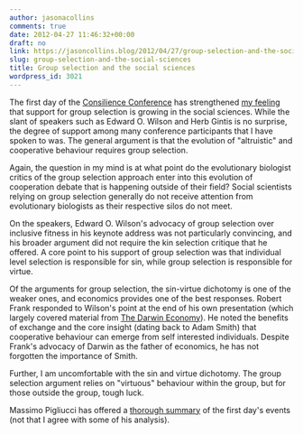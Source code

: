```yaml
---
author: jasonacollins
comments: true
date: 2012-04-27 11:46:32+00:00
draft: no
link: https://jasoncollins.blog/2012/04/27/group-selection-and-the-social-sciences/
slug: group-selection-and-the-social-sciences
title: Group selection and the social sciences
wordpress_id: 3021
---
```


The first day of the [Consilience Conference](http://consilienceconference.com/) has strengthened [my feeling](https://jasoncollins.blog/2012/04/the-return-of-group-selection/) that support for group selection is growing in the social sciences. While the slant of speakers such as Edward O. Wilson and Herb Gintis is no surprise, the degree of support among many conference participants that I have spoken to was. The general argument is that the evolution of "altruistic" and cooperative behaviour requires group selection.

Again, the question in my mind is at what point do the evolutionary biologist critics of the group selection approach enter into this evolution of cooperation debate that is happening outside of their field? Social scientists relying on group selection generally do not receive attention from evolutionary biologists as their respective silos do not meet.

On the speakers, Edward O. Wilson's advocacy of group selection over inclusive fitness in his keynote address was not particularly convincing, and his broader argument did not require the kin selection critique that he offered. A core point to his support of group selection was that individual level selection is responsible for sin, while group selection is responsible for virtue.

Of the arguments for group selection, the sin-virtue dichotomy is one of the weaker ones, and economics provides one of the best responses. Robert Frank responded to Wilson's point at the end of his own presentation (which largely covered material from [The Darwin Economy](https://jasoncollins.blog/2011/10/franks-the-darwin-economy/)). He noted the benefits of exchange and the core insight (dating back to Adam Smith) that cooperative behaviour can emerge from self interested individuals. Despite Frank's advocacy of Darwin as the father of economics, he has not forgotten the importance of Smith.

Further, I am uncomfortable with the sin and virtue dichotomy. The group selection argument relies on "virtuous" behaviour within the group, but for those outside the group, tough luck.

Massimo Pigliucci has offered a [thorough summary](http://rationallyspeaking.blogspot.com/2012/04/report-from-consilience-conference-part.html) of the first day's events (not that I agree with some of his analysis).
